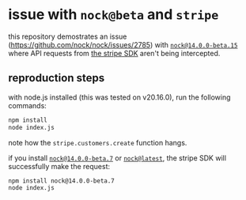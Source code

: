 # issue with `nock@beta` and `stripe`

this repository demostrates an issue (https://github.com/nock/nock/issues/2785) with [`nock@14.0.0-beta.15`](https://github.com/nock/nock/tree/v14.0.0-beta.15) where API requests from [the stripe SDK](https://github.com/stripe/stripe-node) aren't being intercepted.

## reproduction steps

with node.js installed (this was tested on v20.16.0), run the following commands:

```sh
npm install
node index.js
```

note how the `stripe.customers.create` function hangs.

if you install [`nock@14.0.0-beta.7`](https://github.com/nock/nock/tree/v14.0.0-beta.7) or [`nock@latest`](https://github.com/nock/nock/tree/v13.5.5), the stripe SDK will successfully make the request:

```sh
npm install nock@14.0.0-beta.7
node index.js
```
